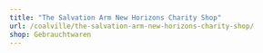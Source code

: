 ```yaml
---
title: "The Salvation Arm New Horizons Charity Shop"
url: /coalville/the-salvation-arm-new-horizons-charity-shop/
shop: Gebrauchtwaren
---
```

